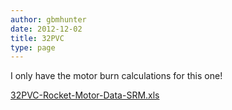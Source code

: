 ```yaml
---
author: gbmhunter
date: 2012-12-02
title: 32PVC
type: page
---
```


I only have the motor burn calculations for this one!

[32PVC-Rocket-Motor-Data-SRM.xls](/images/2012/12/32PVC-Rocket-Motor-Data-SRM.xls)